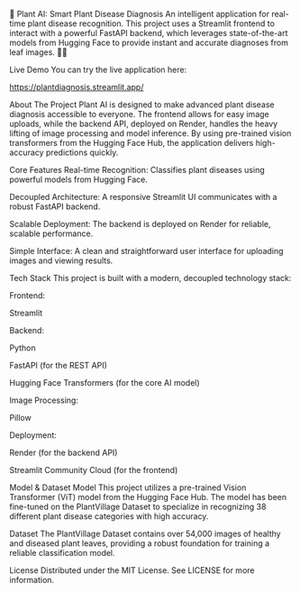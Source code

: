 🌿 Plant AI: Smart Plant Disease Diagnosis
An intelligent application for real-time plant disease recognition. This project uses a Streamlit frontend to interact with a powerful FastAPI backend, which leverages state-of-the-art models from Hugging Face to provide instant and accurate diagnoses from leaf images. 🧑‍🌾

Live Demo
You can try the live application here:

https://plantdiagnosis.streamlit.app/

About The Project
Plant AI is designed to make advanced plant disease diagnosis accessible to everyone. The frontend allows for easy image uploads, while the backend API, deployed on Render, handles the heavy lifting of image processing and model inference. By using pre-trained vision transformers from the Hugging Face Hub, the application delivers high-accuracy predictions quickly.

Core Features
Real-time Recognition: Classifies plant diseases using powerful models from Hugging Face.

Decoupled Architecture: A responsive Streamlit UI communicates with a robust FastAPI backend.

Scalable Deployment: The backend is deployed on Render for reliable, scalable performance.

Simple Interface: A clean and straightforward user interface for uploading images and viewing results.

Tech Stack
This project is built with a modern, decoupled technology stack:

Frontend:

Streamlit

Backend:

Python

FastAPI (for the REST API)

Hugging Face Transformers (for the core AI model)

Image Processing:

Pillow

Deployment:

Render (for the backend API)

Streamlit Community Cloud (for the frontend)

Model & Dataset
Model
This project utilizes a pre-trained Vision Transformer (ViT) model from the Hugging Face Hub. The model has been fine-tuned on the PlantVillage Dataset to specialize in recognizing 38 different plant disease categories with high accuracy.

Dataset
The PlantVillage Dataset contains over 54,000 images of healthy and diseased plant leaves, providing a robust foundation for training a reliable classification model.

License
Distributed under the MIT License. See LICENSE for more information.
